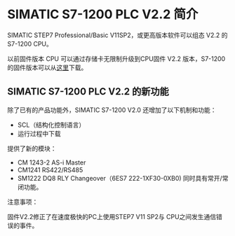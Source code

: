 # SIMATIC S7-1200 PLC V2.2 简介

SIMATIC STEP7 Professional/Basic V11SP2，或更高版本软件可以组态 V2.2 的
S7-1200 CPU。

以前固件版本 CPU 可以通过存储卡无限制升级到CPU固件 V2.2
版本，S7-1200的固件版本可以从[这里](../../01-resource/08-online_download.htm#firm)下载。

## SIMATIC S7-1200 PLC V2.2 的新功能

除了已有的产品功能外，SIMATIC S7-1200 V2.0 还增加了以下机制和功能：

-   SCL（结构化控制语言）
-   运行过程中下载

提供了新的模块：

-   CM 1243-2 AS-i Master
-   CM1241 RS422/RS485
-   SM1222 DQ8 RLY Changeover（6ES7 222-1XF30-0XB0)
    同时具有常开/常闭功能。

注意事项：

固件V2.2修正了在速度极快的PC上使用STEP7 V11 SP2与
CPU之间发生通信错误的事件。
